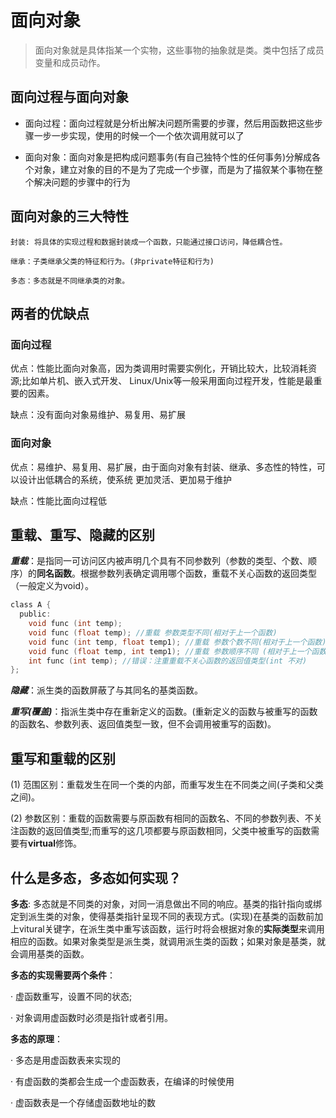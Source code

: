 # 面向对象

>面向对象就是具体指某一个实物，这些事物的抽象就是类。类中包括了成员变量和成员动作。

## 面向过程与面向对象

- 面向过程：面向过程就是分析出解决问题所需要的步骤，然后用函数把这些步骤一步一步实现，使用的时候一个一个依次调用就可以了

- 面向对象：面向对象是把构成问题事务(有自己独特个性的任何事务)分解成各个对象，建立对象的目的不是为了完成一个步骤，而是为了描叙某个事物在整个解决问题的步骤中的行为

## 面向对象的三大特性

    封装: 将具体的实现过程和数据封装成一个函数，只能通过接口访问，降低耦合性。

    继承：子类继承父类的特征和行为。(非private特征和行为)

    多态：多态就是不同继承类的对象。

## 两者的优缺点

### 面向过程

优点：性能比面向对象高，因为类调用时需要实例化，开销比较大，比较消耗资源;比如单片机、嵌入式开发、 Linux/Unix等一般采用面向过程开发，性能是最重要的因素。

缺点：没有面向对象易维护、易复用、易扩展

### 面向对象

优点：易维护、易复用、易扩展，由于面向对象有封装、继承、多态性的特性，可以设计出低耦合的系统，使系统 更加灵活、更加易于维护

缺点：性能比面向过程低

## 重载、重写、隐藏的区别

***重载***：是指同一可访问区内被声明几个具有不同参数列（参数的类型、个数、顺序）的**同名函数**。根据参数列表确定调用哪个函数，重载不关心函数的返回类型（一般定义为void）。

```C
class A {
  public:
    void func (int temp);
    void func (float temp); //重载 参数类型不同(相对于上一个函数)
    void func (int temp, float temp1); //重载 参数个数不同(相对于上一个函数)
    void func (float temp, int temp1); //重载 参数顺序不同 (相对于上一个函数)
    int func (int temp); //错误：注重重载不关心函数的返回值类型(int 不对)
};
```

***隐藏***：派生类的函数屏蔽了与其同名的基类函数。

***重写(覆盖)***：指派生类中存在重新定义的函数。(重新定义的函数与被重写的函数的函数名、参数列表、返回值类型一致，但不会调用被重写的函数)。

## 重写和重载的区别

(1) 范围区别：重载发生在同一个类的内部，而重写发生在不同类之间(子类和父类之间)。

(2) 参数区别：重载的函数需要与原函数有相同的函数名、不同的参数列表、不关注函数的返回值类型;而重写的这几项都要与原函数相同，父类中被重写的函数需要有**virtual**修饰。

## 什么是多态，多态如何实现？

**多态**: 多态就是不同类的对象，对同一消息做出不同的响应。基类的指针指向或绑定到派生类的对象，使得基类指针呈现不同的表现方式。(实现)在基类的函数前加上vitural关键字，在派生类中重写该函数，运行时将会根据对象的**实际类型**来调用相应的函数。如果对象类型是派生类，就调用派生类的函数；如果对象是基类，就会调用基类的函数。

**多态的实现需要两个条件**：

  · 虚函数重写，设置不同的状态;

  · 对象调用虚函数时必须是指针或者引用。

**多态的原理**：

  · 多态是用虚函数表来实现的

  · 有虚函数的类都会生成一个虚函数表，在编译的时候使用

  · 虚函数表是一个存储虚函数地址的数
